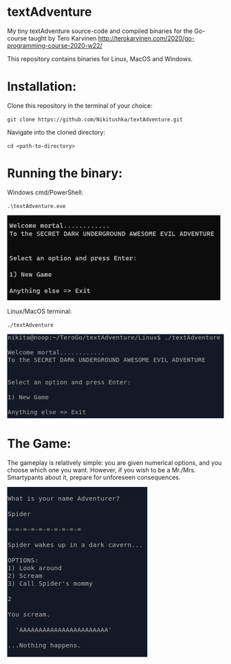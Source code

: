 # textAdventure
My tiny textAdventure source-code and compiled binaries for the Go-course taught by Tero Karvinen http://terokarvinen.com/2020/go-programming-course-2020-w22/

This repository contains binaries for Linux, MacOS and Windows.

# Installation:
Clone this repository in the terminal of your choice:

`git clone https://github.com/Nikitushka/textAdventure.git`

Navigate into the cloned directory:

`cd <path-to-directory>`

# Running the binary:

Windows cmd/PowerShell: 

`.\textAdventure.exe`

![windows](img/img1.png)

Linux/MacOS terminal:

`./textAdventure`

![linux](img/img2.png)

# The Game:
The gameplay is relatively simple: you are given numerical options, and you choose which one you want.
However, if you wish to be a Mr./Mrs. Smartypants about it, prepare for unforeseen consequences.

![gameplay](img/img3.png)
